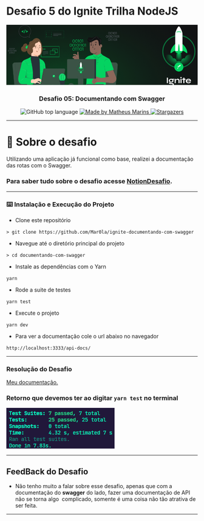 # Desafio 5 do Ignite Trilha NodeJS

<img alt="Ignite" src="./assets/capa_ignite.png" />

<h3 align="center">
  Desafio 05: Documentando com Swagger
</h3>

<p align="center">
  <img alt="GitHub top language" src="https://img.shields.io/github/languages/top/Mar0la/ignite-documentando-com-swagger?style=flat">
  <a href="https://app.rocketseat.com.br/me/matheus-marins">
    <img alt="Made by Matheus Marins" src="https://img.shields.io/badge/mand%20by-matheus%20marins-darkgreen">
  </a>
 <a href="https://github.com/Mar0la/ignite-documentando-com-swagger/stargazers">
    <img alt="Stargazers" src="https://img.shields.io/github/stars/Mar0la/ignite-documentando-com-swagger?style=social">
  </a>
</p>

---

# :rocket: Sobre o desafio

Utilizando uma aplicação já funcional como base, realizei a documentação das rotas com o Swagger.

 ### **Para saber tudo sobre o desafio acesse [NotionDesafio](https://www.notion.so/Desafio-02-Documentando-com-Swagger-8ce869ea608743e292851bd951f3239f).**
 
---
### :keyboard: Instalação e Execução do Projeto

- Clone este repositório

```
> git clone https://github.com/Mar0la/ignite-documentando-com-swagger
```

- Navegue até o diretório principal do projeto

```
> cd documentando-com-swagger
```

- Instale as dependências com o Yarn

```
yarn
```

- Rode a suite de testes

```
yarn test
```

- Execute o projeto

```
yarn dev
```
- Para ver a documentação cole o url abaixo no navegador

```
http://localhost:3333/api-docs/
```
---
### **Resolução do Desafio**
  [Meu documentação.](https://github.com/Mar0la/ignite-documentando-com-Swagger/blob/main/src/swagger.json)


### **Retorno que devemos ter ao digitar  <code>yarn test</code>** no terminal
  ![Meu código](./assets/teste.png)

---
## FeedBack do Desafio
  - Não tenho muito a falar sobre esse desafio, apenas que com a documentação do **swagger** do lado, fazer uma documentação de API não se torna algo  complicado, somente é uma coisa não tão atrativa de ser feita.
---




